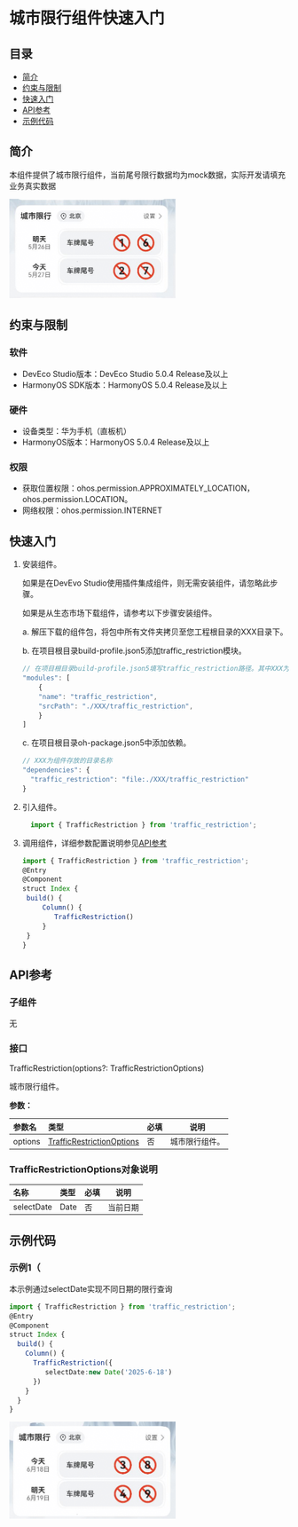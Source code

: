 # 城市限行组件快速入门

## 目录

- [简介](#简介)
- [约束与限制](#约束与限制)
- [快速入门](#快速入门)
- [API参考](#API参考)
- [示例代码](#示例代码)


## 简介

本组件提供了城市限行组件，当前尾号限行数据均为mock数据，实际开发请填充业务真实数据

<img src="./screenshot/TrafficRestriction.png" width="300">

## 约束与限制
### 软件

* DevEco Studio版本：DevEco Studio 5.0.4 Release及以上
* HarmonyOS SDK版本：HarmonyOS 5.0.4 Release及以上

### 硬件

* 设备类型：华为手机（直板机）
* HarmonyOS版本：HarmonyOS 5.0.4 Release及以上

### 权限
* 获取位置权限：ohos.permission.APPROXIMATELY_LOCATION，ohos.permission.LOCATION。
* 网络权限：ohos.permission.INTERNET

## 快速入门

1. 安装组件。

   如果是在DevEvo Studio使用插件集成组件，则无需安装组件，请忽略此步骤。

   如果是从生态市场下载组件，请参考以下步骤安装组件。

   a. 解压下载的组件包，将包中所有文件夹拷贝至您工程根目录的XXX目录下。

   b. 在项目根目录build-profile.json5添加traffic_restriction模块。

    ```typescript
    // 在项目根目录build-profile.json5填写traffic_restriction路径。其中XXX为组件存放的目录名
    "modules": [
        {
        "name": "traffic_restriction",
        "srcPath": "./XXX/traffic_restriction",
        }
    ]
    ```
   c. 在项目根目录oh-package.json5中添加依赖。
    ```typescript
    // XXX为组件存放的目录名称
    "dependencies": {
      "traffic_restriction": "file:./XXX/traffic_restriction"
    }
   ```
2. 引入组件。

   ```typescript
     import { TrafficRestriction } from 'traffic_restriction';
   ```

3. 调用组件，详细参数配置说明参见[API参考](#API参考)

   ```typescript
   import { TrafficRestriction } from 'traffic_restriction';
   @Entry
   @Component
   struct Index {
    build() {
    	Column() {
      	   TrafficRestriction()
    	}
    }
   }		
   ```

## API参考

### 子组件

无

### 接口

TrafficRestriction(options?: TrafficRestrictionOptions)

城市限行组件。

**参数：**

| 参数名  | 类型                                                   | 必填 | 说明           |
| :------ | :----------------------------------------------------- | ---- | -------------- |
| options | [TrafficRestrictionOptions](#LoginInfoOptions对象说明) | 否   | 城市限行组件。 |

### TrafficRestrictionOptions对象说明

| 名称       | 类型 | 必填 | 说明     |
| :--------- | :--- | ---- | -------- |
| selectDate | Date | 否   | 当前日期 |

## 示例代码

### 示例1（

本示例通过selectDate实现不同日期的限行查询

```typescript
import { TrafficRestriction } from 'traffic_restriction';
@Entry
@Component
struct Index {
  build() {
    Column() {
      TrafficRestriction({
         selectDate:new Date('2025-6-18')
      })
    }
  }
}		
```

<img src="./screenshot/TrafficRestriction_1.png" width="300">

```

```